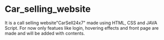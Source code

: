 # Car_selling_website
It is a call selling website"CarSell24x7" made using HTML, CSS and JAVA Script. For now only featues like login, hovering effects and front page are made and will be added with contents.
